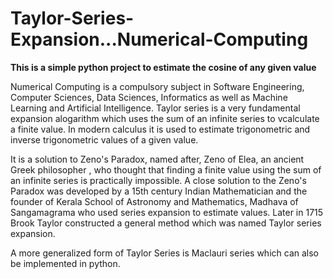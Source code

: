 # Taylor-Series-Expansion...Numerical-Computing

**This is a simple python project to estimate the cosine of any given value**

Numerical Computing is a compulsory subject in Software Engineering, Computer Sciences, Data Sciences, Informatics as well as Machine Learning and Artificial Intelligence. Taylor series is a very fundamental expansion alogarithm which uses the sum of an infinite series to vcalculate a finite value. In modern calculus it is used to estimate trigonometric and inverse trigonometric values of a given value. 

It is a solution to Zeno's Paradox, named after, Zeno of Elea, an ancient Greek philosopher , who thought that finding a finite value using the sum of an infinite series is practically impossible. A close solution to the Zeno's Paradox was developed by a 15th century Indian Mathematician and the founder of Kerala School of Astronomy and Mathematics, Madhava of Sangamagrama who used series expansion to estimate values. Later in 1715 Brook Taylor constructed a general method which was named Taylor series expansion.

A more generalized form of Taylor Series is Maclauri series which can also be implemented in python.
